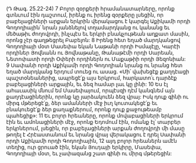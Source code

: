 (Դ Թագ. 25.22-24)
7 Բոլոր զօրքերի հրամանատարները, որոնք գտնւում էին դաշտում, իրենք ու իրենց զօրքերը լսեցին, որ բաբելացիների արքան երկրին վերակացու է կարգել Աքիկամի որդի Գոդողիային՝ նրան յանձնելով տղամարդկանց ու կանանց եւ մեծաթիւ ժողովրդի, ինչպէս եւ երկրի բնակչութեան աղքատ մասին, որոնց չէր գաղթեցրել Բաբելոն: 8 Իրենց հետ եղած մարդկանցով Գոդողիայի մօտ Մասեփա եկան Նաթանի որդի Իսմայէլը, Կարէի որդիներ Յովնանն ու Յովնաթանը, Թանաթէմի որդի Սարեան, Նետոփատի որդի Օփերի որդիներն ու Մաքաթիի որդի Յեզոնիան: 9 Սափանի որդի Աքիկամի որդի Գոդողիան նրանց ու նրանց հետ եղած մարդկանց երդում տուեց ու ասաց. «Մի՛ վախեցէք քաղդէացի պաշտօնեաներից, ապրեցէ՛ք այս երկրում, հարկատո՛ւ դարձէք բաբելացիների արքային, եւ ձեզ համար լաւ կը լինի: 10 Ես էլ ահաւասիկ մնում եմ Մասեփայում, որպէսզի դէմ կանգնեմ այն քաղդէացիներին, որոնք կը յարձակուեն ձեզ վրայ: Իսկ դուք գինի ու միրգ մթերեցէ՛ք, ձեր ամանների մէջ իւղ կուտակեցէ՛ք եւ բնակուեցէ՛ք ձեր քաղաքներում, որոնք դուք քաջութեամբ պահեցիք»:
11 Եւ բոլոր հրեաները, որոնք մովաբացիների երկրում էին եւ ամոնացիների մէջ, որոնք Եդոմում էին, ոմանք էլ՝ տարբեր երկրներում, լսեցին, որ բաբելացիների արքան ժողովրդի մի մասը թողել է Հրէաստանում եւ նրանց վրայ վերակացու է դրել Սափանի որդի Աքիկամի որդի Գոդողիային, 12 այդ բոլոր հրեաներն ամէն տեղից, ուր ցրուած էին, եկան Յուդայի երկիրը, Մասեփա, Գոդողիայի մօտ, եւ չափազանց շատ գինի ու միրգ մթերեցին:
